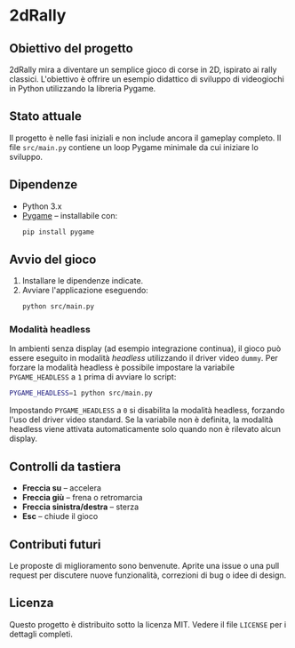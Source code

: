 # 2dRally

## Obiettivo del progetto
2dRally mira a diventare un semplice gioco di corse in 2D, ispirato ai rally classici.
L'obiettivo è offrire un esempio didattico di sviluppo di videogiochi in Python
utilizzando la libreria Pygame.

## Stato attuale
Il progetto è nelle fasi iniziali e non include ancora il gameplay completo.
Il file `src/main.py` contiene un loop Pygame minimale da cui iniziare lo sviluppo.

## Dipendenze
- Python 3.x
- [Pygame](https://www.pygame.org/) – installabile con:
  ```bash
  pip install pygame
  ```

## Avvio del gioco
1. Installare le dipendenze indicate.
2. Avviare l'applicazione eseguendo:
   ```bash
   python src/main.py
   ```

### Modalità headless
In ambienti senza display (ad esempio integrazione continua), il gioco può
essere eseguito in modalità *headless* utilizzando il driver video ``dummy``.
Per forzare la modalità headless è possibile impostare la variabile
``PYGAME_HEADLESS`` a ``1`` prima di avviare lo script:

```bash
PYGAME_HEADLESS=1 python src/main.py
```

Impostando ``PYGAME_HEADLESS`` a ``0`` si disabilita la modalità headless,
forzando l'uso del driver video standard. Se la variabile non è definita, la
modalità headless viene attivata automaticamente solo quando non è rilevato
alcun display.

## Controlli da tastiera
- **Freccia su** – accelera
- **Freccia giù** – frena o retromarcia
- **Freccia sinistra/destra** – sterza
- **Esc** – chiude il gioco

## Contributi futuri
Le proposte di miglioramento sono benvenute. Aprite una issue o una pull request
per discutere nuove funzionalità, correzioni di bug o idee di design.

## Licenza
Questo progetto è distribuito sotto la licenza MIT. Vedere il file `LICENSE`
per i dettagli completi.
